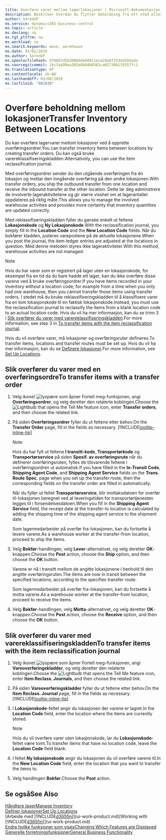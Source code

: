 ```yaml
---
title: Overføre varer mellom lagerlokasjoner | Microsoft-dokumentasjon
description: Beskriver hvordan du flytter beholdning fra ett sted eller lager til et annet, enten med reklassifiseringskladden eller overføringsordrer.
author: SorenGP
ms.service: dynamics365-business-central
ms.topic: article
ms.devlang: na
ms.tgt_pltfrm: na
ms.workload: na
ms.search.keywords: move, warehouse
ms.date: 03/01/2019
ms.author: SorenGP
ms.openlocfilehash: bf0687d5b3000dde609c1eca29a0f2534d384ada
ms.sourcegitcommit: 1bcfaa99ea302e6b84b8361ca02730b135557fc1
ms.translationtype: HT
ms.contentlocale: nb-NO
ms.lasthandoff: 03/08/2019
ms.locfileid: "802838"
---
```

# <a name="transfer-inventory-between-locations"></a><span data-ttu-id="fa0bb-103">Overføre beholdning mellom lokasjoner</span><span class="sxs-lookup"><span data-stu-id="fa0bb-103">Transfer Inventory Between Locations</span></span>
<span data-ttu-id="fa0bb-104">Du kan overføre lagervarer mellom lokasjoner ved å opprette overføringsordrer.</span><span class="sxs-lookup"><span data-stu-id="fa0bb-104">You can transfer inventory items between locations by creating transfer orders.</span></span> <span data-ttu-id="fa0bb-105">Du kan også bruke varereklassifiseringskladden.</span><span class="sxs-lookup"><span data-stu-id="fa0bb-105">Alternatively, you can use the item reclassification journal.</span></span>

<span data-ttu-id="fa0bb-106">Med overføringsordrer sender du den utgående overføringen fra én lokasjon og mottar den inngående overføring på den andre lokasjonen.</span><span class="sxs-lookup"><span data-stu-id="fa0bb-106">With transfer orders, you ship the outbound transfer from one location and receive the inbound transfer at the other location.</span></span> <span data-ttu-id="fa0bb-107">Dette lar deg administrere de involverte lageraktivitetene og gir større visshet om at lagerantallet oppdateres på riktig måte.</span><span class="sxs-lookup"><span data-stu-id="fa0bb-107">This allows you to manage the involved warehouse activities and provides more certainty that inventory quantities are updated correctly.</span></span>

<span data-ttu-id="fa0bb-108">Med reklassifiseringskladden fyller du ganske enkelt ut feltene **Lokasjonskode** og **Ny Lokasjonskode**.</span><span class="sxs-lookup"><span data-stu-id="fa0bb-108">With the reclassification journal, you simply fill in the **Location Code** and the **New Location Code** fields.</span></span> <span data-ttu-id="fa0bb-109">Når du bokfører kladden, justeres varepostene på de aktuelle lokasjonene.</span><span class="sxs-lookup"><span data-stu-id="fa0bb-109">When you post the journal, the item ledger entries are adjusted at the locations in question.</span></span> <span data-ttu-id="fa0bb-110">Med denne metoden styres ikke lageraktiviteter.</span><span class="sxs-lookup"><span data-stu-id="fa0bb-110">With this method, warehouse activities are not managed.</span></span>

> [!NOTE]  
>   <span data-ttu-id="fa0bb-111">Hvis du har varer som er registrert på lager uten en lokasjonskode, for eksempel fra en tid da du bare hadde ett lager, kan du ikke overføre disse varene ved å bruke overføringsordrer.</span><span class="sxs-lookup"><span data-stu-id="fa0bb-111">If you have items recorded in your inventory without a location code, for example from a time when you only had one warehouse, then you cannot transfer those items using transfer orders.</span></span> <span data-ttu-id="fa0bb-112">I stedet må du bruke reklassifiseringskladden til å klassifisere varer fra en tom lokasjonskode til en faktisk lokasjonskode.</span><span class="sxs-lookup"><span data-stu-id="fa0bb-112">Instead, you must use the reclassification journal to reclassify the items from a blank location code to an actual location code.</span></span>  <span data-ttu-id="fa0bb-113">Hvis du vil ha mer informasjon, kan du se trinn 3 i [Slik overfører du varer med varereklassifiseringskladden](inventory-how-transfer-between-locations.md#to-transfer-items-with-the-item-reclassification-journal).</span><span class="sxs-lookup"><span data-stu-id="fa0bb-113">For more information, see step 3 in [To transfer items with the item reclassification journal](inventory-how-transfer-between-locations.md#to-transfer-items-with-the-item-reclassification-journal).</span></span>

<span data-ttu-id="fa0bb-114">Hvis du vil overføre varer, må lokasjoner og overføringsruter defineres.</span><span class="sxs-lookup"><span data-stu-id="fa0bb-114">To transfer items, locations and transfer routes must be set up.</span></span> <span data-ttu-id="fa0bb-115">Hvis du vil ha mer informasjon, kan du se [Definere lokasjoner](inventory-how-setup-locations.md).</span><span class="sxs-lookup"><span data-stu-id="fa0bb-115">For more information, see [Set Up Locations](inventory-how-setup-locations.md).</span></span>

## <a name="to-transfer-items-with-a-transfer-order"></a><span data-ttu-id="fa0bb-116">Slik overfører du varer med en overføringsordre</span><span class="sxs-lookup"><span data-stu-id="fa0bb-116">To transfer items with a transfer order</span></span>
1. <span data-ttu-id="fa0bb-117">Velg ikonet ![lyspære som åpner Fortell meg-funksjonen](media/ui-search/search_small.png "Fortell hva du vil gjøre"), angi **Overføringsordrer**, og velg deretter den relaterte koblingen.</span><span class="sxs-lookup"><span data-stu-id="fa0bb-117">Choose the ![Lightbulb that opens the Tell Me feature](media/ui-search/search_small.png "Tell me what you want to do") icon, enter **Transfer orders**, and then choose the related link.</span></span>
2. <span data-ttu-id="fa0bb-118">På siden **Overføringsordrer** fyller du ut feltene etter behov.</span><span class="sxs-lookup"><span data-stu-id="fa0bb-118">On the **Transfer Order** page, fill in the fields as necessary.</span></span> [!INCLUDE[tooltip-inline-tip](includes/tooltip-inline-tip_md.md)]

    > [!NOTE]  
    >   <span data-ttu-id="fa0bb-119">Hvis du har fylt ut feltene **I transitt-kode**, **Transportørkode** og **Transportørservice** på siden **Spesif. av overføringsrute** når du definerer overføringsruten, fylles de tilsvarende feltene i overføringsordren ut automatisk.</span><span class="sxs-lookup"><span data-stu-id="fa0bb-119">If you have filled in the **In-Transit Code**, **Shipping Agent Code**, and **Shipping Agent Service** fields on the **Trans. Route Spec.** page when you set up the transfer route, then the corresponding fields on the transfer order are filled in automatically.</span></span>

    <span data-ttu-id="fa0bb-120">Når du fyller ut feltet **Transportørservice**, blir mottaksdatoen for overfør til-lokasjonen beregnet ved at leveringstiden for transportørtjenesten legges til i forsendelsesdatoen.</span><span class="sxs-lookup"><span data-stu-id="fa0bb-120">When you fill in the **Shipping Agent Service** field, the receipt date at the transfer-to location is calculated by adding the shipping time of the shipping agent service to the shipment date.</span></span>

    <span data-ttu-id="fa0bb-121">Som lagermedarbeider på overfør fra-lokasjonen, kan du fortsette å levere varene.</span><span class="sxs-lookup"><span data-stu-id="fa0bb-121">As a warehouse worker at the transfer-from location, proceed to ship the items.</span></span>
3. <span data-ttu-id="fa0bb-122">Velg **Bokfør**-handlingen, velg **Lever**-alternativet, og velg deretter **OK**-knappen.</span><span class="sxs-lookup"><span data-stu-id="fa0bb-122">Choose the **Post** action, choose the **Ship** option, and then choose the **OK** button.</span></span>

    <span data-ttu-id="fa0bb-123">Varene er nå i transitt mellom de angitte lokasjonene i henhold til den angitte overføringsruten.</span><span class="sxs-lookup"><span data-stu-id="fa0bb-123">The items are now in transit between the specified locations, according to the specifies transfer route.</span></span>

    <span data-ttu-id="fa0bb-124">Som lagermedarbeider på overfør fra-lokasjonen, kan du fortsette å motta varene.</span><span class="sxs-lookup"><span data-stu-id="fa0bb-124">As a warehouse worker at the transfer-from location, proceed to receive the items.</span></span>
4. <span data-ttu-id="fa0bb-125">Velg **Bokfør**-handlingen, velg **Motta**-alternativet, og velg deretter **OK**-knappen.</span><span class="sxs-lookup"><span data-stu-id="fa0bb-125">Choose the **Post** action, choose the **Receive** option, and then choose the **OK** button.</span></span>

## <a name="to-transfer-items-with-the-item-reclassification-journal"></a><span data-ttu-id="fa0bb-126">Slik overfører du varer med varereklassifiseringskladden</span><span class="sxs-lookup"><span data-stu-id="fa0bb-126">To transfer items with the item reclassification journal</span></span>
1. <span data-ttu-id="fa0bb-127">Velg ikonet ![lyspære som åpner Fortell meg-funksjonen](media/ui-search/search_small.png "Fortell hva du vil gjøre"), angi **Vareoverføringskladder**, og velg deretter den relaterte koblingen.</span><span class="sxs-lookup"><span data-stu-id="fa0bb-127">Choose the ![Lightbulb that opens the Tell Me feature](media/ui-search/search_small.png "Tell me what you want to do") icon, enter **Item Reclass. Journals**, and then choose the related link.</span></span>
2. <span data-ttu-id="fa0bb-128">På siden **Vareoverføringskladder** fyller du ut feltene etter behov.</span><span class="sxs-lookup"><span data-stu-id="fa0bb-128">On the **Item Reclass. Journal** page, fill in the fields as necessary.</span></span> [!INCLUDE[tooltip-inline-tip](includes/tooltip-inline-tip_md.md)]
3. <span data-ttu-id="fa0bb-129">I **Lokasjonskode**-feltet angir du lokasjonen der varene er lagret.</span><span class="sxs-lookup"><span data-stu-id="fa0bb-129">In the **Location Code** field, enter the location where the items are currently stored.</span></span>

    > [!NOTE]  
    >   <span data-ttu-id="fa0bb-130">Hvis du vil overføre varer uten lokasjonskode, lar du **Lokasjonskode**-feltet være tomt.</span><span class="sxs-lookup"><span data-stu-id="fa0bb-130">To transfer items that have no location code, leave the **Location Code** field blank.</span></span>
4. <span data-ttu-id="fa0bb-131">I feltet **Ny lokasjonskode** angir du lokasjonen du vil overføre varene til.</span><span class="sxs-lookup"><span data-stu-id="fa0bb-131">In the **New Location Code** field, enter the location that you want to transfer the items to.</span></span>
5. <span data-ttu-id="fa0bb-132">Velg handlingen **Bokfør**.</span><span class="sxs-lookup"><span data-stu-id="fa0bb-132">Choose the **Post** action.</span></span>

## <a name="see-also"></a><span data-ttu-id="fa0bb-133">Se også</span><span class="sxs-lookup"><span data-stu-id="fa0bb-133">See Also</span></span>
[<span data-ttu-id="fa0bb-134">Håndtere lager</span><span class="sxs-lookup"><span data-stu-id="fa0bb-134">Manage Inventory</span></span>](inventory-manage-inventory.md)  
[<span data-ttu-id="fa0bb-135">Definer lokasjoner</span><span class="sxs-lookup"><span data-stu-id="fa0bb-135">Set Up Locations</span></span>](inventory-how-setup-locations.md)  
<span data-ttu-id="fa0bb-136">[Arbeide med [!INCLUDE[d365fin](includes/d365fin_md.md)]](ui-work-product.md)</span><span class="sxs-lookup"><span data-stu-id="fa0bb-136">[Working with [!INCLUDE[d365fin](includes/d365fin_md.md)]](ui-work-product.md)</span></span>  
[<span data-ttu-id="fa0bb-137">Endre hvilke funksjoner som vises</span><span class="sxs-lookup"><span data-stu-id="fa0bb-137">Changing Which Features are Displayed</span></span>](ui-experiences.md)  
[<span data-ttu-id="fa0bb-138">Generelle forretningsfunksjoner</span><span class="sxs-lookup"><span data-stu-id="fa0bb-138">General Business Functionality</span></span>](ui-across-business-areas.md)
